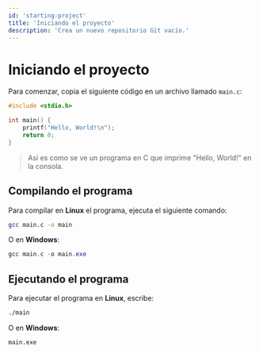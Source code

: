 ```yaml
---
id: 'starting-project'
title: 'Iniciando el proyecto'
description: 'Crea un nuevo repositorio Git vacío.'
---
```


# Iniciando el proyecto

Para comenzar, copia el siguiente código en un archivo llamado `main.c`:

```c
#include <stdio.h>

int main() {
    printf("Hello, World!\n");
    return 0;
}
```

> Asi es como se ve un programa en C que imprime "Hello, World!" en la consola.

## Compilando el programa

Para compilar en **Linux** el programa, ejecuta el siguiente comando:

```bash
gcc main.c -o main
```

O en **Windows**:

```Powershell
gcc main.c -o main.exe
```

## Ejecutando el programa

Para ejecutar el programa en **Linux**, escribe:

```bash
./main
```

O en **Windows**:

```bash
main.exe
```
